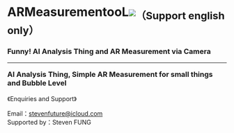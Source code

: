 <h1>ARMeasurementooL<img src="icon48.png"><sub>（Support english only）</sub></h1>
<h3>
  Funny! AI Analysis Thing and AR Measurement via Camera
  <hr>
  AI Analysis Thing, Simple AR Measurement for small things and Bubble Level
</h3>
<p>《Enquiries and Support》</p>
Email：<a href="mailto:stevenfuture@icloud.com">stevenfuture@icloud.com</a>
<br>
Supported by：Steven FUNG
